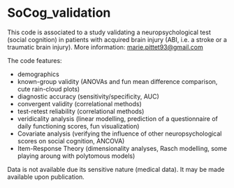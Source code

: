 # SoCog_validation
This code is associated to a study validating a neuropsychological test (social cognition) in patients with acquired brain injury (ABI, i.e. a stroke or a traumatic brain injury).
More information: marie.pittet93@gmail.com

The code features: 
- demographics
- known-group validity (ANOVAs and fun mean difference comparison, cute rain-cloud plots)
- diagnostic accuracy (sensitivity/specificity, AUC)
- convergent validity (correlational methods)
- test-retest reliability (correlational methods)
- veridicality analysis (linear modelling, prediction of a questionnaire of daily functioning scores, fun visualization)
- Covariate analysis (verifying the influence of other neuropsychological scores on social cognition, ANCOVA)
- Item-Response Theory (dimensionality analyses, Rasch modelling, some playing aroung with polytomous models)


Data is not available due its sensitive nature (medical data). It may be made available upon publication. 
